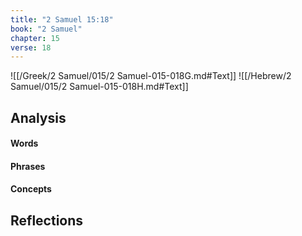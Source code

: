 ```yaml
---
title: "2 Samuel 15:18"
book: "2 Samuel"
chapter: 15
verse: 18
---
```

![[/Greek/2 Samuel/015/2 Samuel-015-018G.md#Text]]
![[/Hebrew/2 Samuel/015/2 Samuel-015-018H.md#Text]]

## Analysis

#### Words

#### Phrases

#### Concepts

## Reflections
